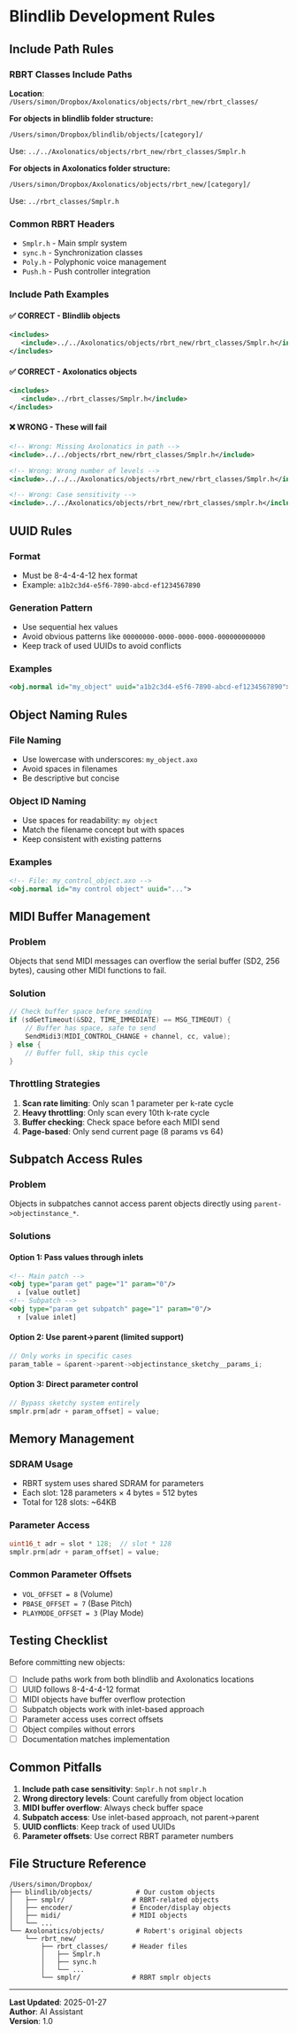 # Blindlib Development Rules

## Include Path Rules

### RBRT Classes Include Paths

**Location**: `/Users/simon/Dropbox/Axolonatics/objects/rbrt_new/rbrt_classes/`

**For objects in blindlib folder structure:**
```
/Users/simon/Dropbox/blindlib/objects/[category]/
```
Use: `../../Axolonatics/objects/rbrt_new/rbrt_classes/Smplr.h`

**For objects in Axolonatics folder structure:**
```
/Users/simon/Dropbox/Axolonatics/objects/rbrt_new/[category]/
```
Use: `../rbrt_classes/Smplr.h`

### Common RBRT Headers
- `Smplr.h` - Main smplr system
- `sync.h` - Synchronization classes
- `Poly.h` - Polyphonic voice management
- `Push.h` - Push controller integration

### Include Path Examples

#### ✅ CORRECT - Blindlib objects
```xml
<includes>
   <include>../../Axolonatics/objects/rbrt_new/rbrt_classes/Smplr.h</include>
</includes>
```

#### ✅ CORRECT - Axolonatics objects
```xml
<includes>
   <include>../rbrt_classes/Smplr.h</include>
</includes>
```

#### ❌ WRONG - These will fail
```xml
<!-- Wrong: Missing Axolonatics in path -->
<include>../../objects/rbrt_new/rbrt_classes/Smplr.h</include>

<!-- Wrong: Wrong number of levels -->
<include>../../../Axolonatics/objects/rbrt_new/rbrt_classes/Smplr.h</include>

<!-- Wrong: Case sensitivity -->
<include>../../Axolonatics/objects/rbrt_new/rbrt_classes/smplr.h</include>
```

## UUID Rules

### Format
- Must be 8-4-4-4-12 hex format
- Example: `a1b2c3d4-e5f6-7890-abcd-ef1234567890`

### Generation Pattern
- Use sequential hex values
- Avoid obvious patterns like `00000000-0000-0000-0000-000000000000`
- Keep track of used UUIDs to avoid conflicts

### Examples
```xml
<obj.normal id="my_object" uuid="a1b2c3d4-e5f6-7890-abcd-ef1234567890">
```

## Object Naming Rules

### File Naming
- Use lowercase with underscores: `my_object.axo`
- Avoid spaces in filenames
- Be descriptive but concise

### Object ID Naming
- Use spaces for readability: `my object`
- Match the filename concept but with spaces
- Keep consistent with existing patterns

### Examples
```xml
<!-- File: my_control_object.axo -->
<obj.normal id="my control object" uuid="...">
```

## MIDI Buffer Management

### Problem
Objects that send MIDI messages can overflow the serial buffer (SD2, 256 bytes), causing other MIDI functions to fail.

### Solution
```cpp
// Check buffer space before sending
if (sdGetTimeout(&SD2, TIME_IMMEDIATE) == MSG_TIMEOUT) {
    // Buffer has space, safe to send
    SendMidi3(MIDI_CONTROL_CHANGE + channel, cc, value);
} else {
    // Buffer full, skip this cycle
}
```

### Throttling Strategies
1. **Scan rate limiting**: Only scan 1 parameter per k-rate cycle
2. **Heavy throttling**: Only scan every 10th k-rate cycle
3. **Buffer checking**: Check space before each MIDI send
4. **Page-based**: Only send current page (8 params vs 64)

## Subpatch Access Rules

### Problem
Objects in subpatches cannot access parent objects directly using `parent->objectinstance_*`.

### Solutions

#### Option 1: Pass values through inlets
```xml
<!-- Main patch -->
<obj type="param get" page="1" param="0"/>
  ↓ [value outlet]
<!-- Subpatch -->
<obj type="param get subpatch" page="1" param="0"/>
  ↑ [value inlet]
```

#### Option 2: Use parent->parent (limited support)
```cpp
// Only works in specific cases
param_table = &parent->parent->objectinstance_sketchy__params_i;
```

#### Option 3: Direct parameter control
```cpp
// Bypass sketchy system entirely
smplr.prm[adr + param_offset] = value;
```

## Memory Management

### SDRAM Usage
- RBRT system uses shared SDRAM for parameters
- Each slot: 128 parameters × 4 bytes = 512 bytes
- Total for 128 slots: ~64KB

### Parameter Access
```cpp
uint16_t adr = slot * 128;  // slot * 128
smplr.prm[adr + param_offset] = value;
```

### Common Parameter Offsets
- `VOL_OFFSET = 8` (Volume)
- `PBASE_OFFSET = 7` (Base Pitch)
- `PLAYMODE_OFFSET = 3` (Play Mode)

## Testing Checklist

Before committing new objects:

- [ ] Include paths work from both blindlib and Axolonatics locations
- [ ] UUID follows 8-4-4-4-12 format
- [ ] MIDI objects have buffer overflow protection
- [ ] Subpatch objects work with inlet-based approach
- [ ] Parameter access uses correct offsets
- [ ] Object compiles without errors
- [ ] Documentation matches implementation

## Common Pitfalls

1. **Include path case sensitivity**: `Smplr.h` not `smplr.h`
2. **Wrong directory levels**: Count carefully from object location
3. **MIDI buffer overflow**: Always check buffer space
4. **Subpatch access**: Use inlet-based approach, not parent->parent
5. **UUID conflicts**: Keep track of used UUIDs
6. **Parameter offsets**: Use correct RBRT parameter numbers

## File Structure Reference

```
/Users/simon/Dropbox/
├── blindlib/objects/           # Our custom objects
│   ├── smplr/                 # RBRT-related objects
│   ├── encoder/               # Encoder/display objects
│   ├── midi/                  # MIDI objects
│   └── ...
└── Axolonatics/objects/        # Robert's original objects
    └── rbrt_new/
        ├── rbrt_classes/      # Header files
        │   ├── Smplr.h
        │   ├── sync.h
        │   └── ...
        └── smplr/             # RBRT smplr objects
```

---

**Last Updated**: 2025-01-27  
**Author**: AI Assistant  
**Version**: 1.0

